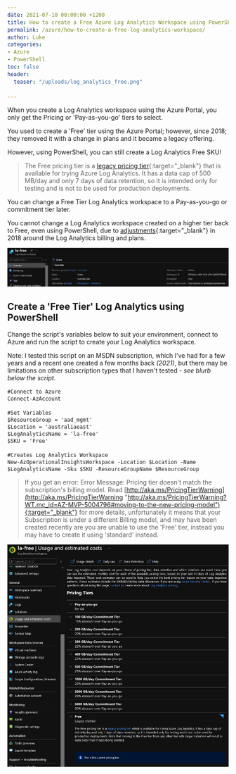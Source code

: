 ```yaml
---
date: 2021-07-10 00:00:00 +1200
title: How to create a Free Azure Log Analytics Workspace using PowerShell
permalink: /azure/how-to-create-a-free-log-analytics-workspace/
author: Luke
categories:
- Azure
- PowerShell
toc: false
header:
  teaser: "/uploads/log_analytics_free.png"

---
```

When you create a Log Analytics workspace using the Azure Portal, you only get the Pricing or 'Pay-as-you-go' tiers to select.

You used to create a 'Free' tier using the Azure Portal; however, since 2018; they removed it with a change in plans and it became a legacy offering.

However, using PowerShell, you can still create a Log Analytics Free SKU!

> The Free pricing tier is a [legacy pricing tier](https://docs.microsoft.com/en-us/azure/azure-monitor/logs/cost-logs?WT.mc_id=AZ-MVP-5004796#legacy-pricing-tiers){:target="_blank"} that is available for trying Azure Log Analytics. It has a data cap of 500 MB/day and only 7 days of data retention, so it is intended only for testing and is not to be used for production deployments.

You can change a Free Tier Log Analytics workspace to a Pay-as-you-go or commitment tier later.

You cannot change a Log Analytics workspace created on a higher tier back to Free, even using PowerShell, due to [adjustments](https://azure.microsoft.com/en-us/blog/introducing-a-new-way-to-purchase-azure-monitoring-services/?WT.mc_id=AZ-MVP-5004796 "Introducing a new way to purchase Azure monitoring services"){:target="_blank"} in 2018 around the Log Analytics billing and plans.

![Azure Log Analytics - Free](/uploads/log_analytics_free.png)

## Create a 'Free Tier' Log Analytics using PowerShell

Change the script's variables below to suit your environment, connect to Azure and run the script to create your Log Analytics workspace.

Note: I tested this script on an MSDN subscription, which I've had for a few years and a recent one created a few months back _(2021)_, but there may be limitations on other subscription types that I haven't tested _- see blurb below the script_.

    #Connect to Azure
    Connect-AzAccount
    
    #Set Variables
    $ResourceGroup = 'aad_mgmt'
    $Location = 'australiaeast'
    $LogAnalyticsName = 'la-free'
    $SKU = 'Free'
    
    #Creates Log Analytics Workspace
    New-AzOperationalInsightsWorkspace -Location $Location -Name $LogAnalyticsName -Sku $SKU -ResourceGroupName $ResourceGroup

> If you get an error: Error Message: Pricing tier doesn't match the subscription's billing model. Read [http://aka.ms/PricingTierWarning](http://aka.ms/PricingTierWarning "http://aka.ms/PricingTierWarning?WT.mc_id=AZ-MVP-5004796#moving-to-the-new-pricing-model"){:target="_blank"} for more details, unfortunately it means that your Subscription is under a different Billing model, and may have been created recently are you are unable to use the 'Free' tier, instead you may have to create it using 'standard' instead.

![Azure Log Analytics - Free](/uploads/log_analytics_free_tier.png)